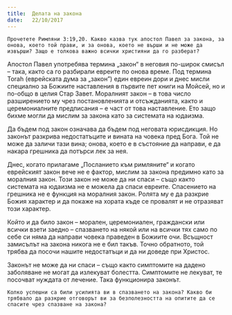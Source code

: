 ```yaml
---
title:  Делата на закона
date:   22/10/2017
---
```


`Прочетете Римляни 3:19,20. Какво казва тук апостол Павел за закона, за онова, което той прави, и за онова, което не върши и не може да извърши? Защо е толкова важно всички християни да го разберат?`

Апостол Павел употребява термина „закон“ в неговия по-широк смисъл – така, както са го разбирали евреите по онова време. Под термина Torah (еврейската дума за „закон”) един евреин дори и днес мисли специално за Божиите наставления в първите пет книги на Мойсей, но и по-общо в целия Стар Завет. Моралният закон – в това число разширението му чрез постановленията и отсъжданията, както и церемониалните предписания – е част от това наставление. Ето защо бихме могли да мислим за закона като за системата на юдаизма.

Да бъдем под закон означава да бъдем под неговата юрисдикция. Но законът разкрива недостатъците и вината на човека пред Бога. Той не може да заличи тази вина; онова, което е в състояние да направи, е да накара грешника да потърси лек за нея.

Днес, когато прилагаме „Посланието към римляните“ и когато еврейският закон вече не е фактор, мислим за закона предимно като за моралния закон. Този закон не може да ни спаси – също както системата на юдаизма не е можела да спаси евреите. Спасението на грешника не е функция на моралния закон. Ролята му е да разкрие Божия характер и да покаже на хората къде се провалят и не отразяват този характер.

Който и да било закон – морален, церемониален, граждански или всички взети заедно – спазването на някой или на всички тях само по себе си няма да направи човека праведен в Божиите очи. Всъщност замисълът на закона никога не е бил такъв. Точно обратното, той трябва да посочи нашите недостатъци и да ни доведе при Христос.

Законът не може да ни спаси – също както симптомите на дадено заболяване не могат да излекуват болестта. Симптомите не лекуват, те посочват нуждата от лечение. Така функционира законът.

`Колко успешни са били усилията ви в спазването на закона? Какво би трябвало да разкрие отговорът ви за безполезността на опитите да се спасите чрез спазване на закона?`